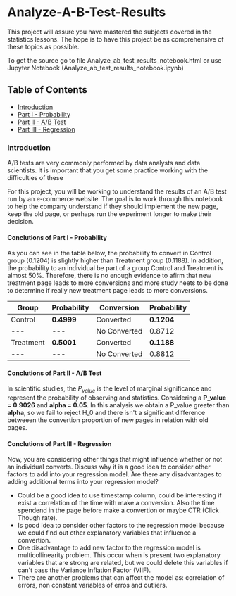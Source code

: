 # Analyze-A-B-Test-Results

This project will assure you have mastered the subjects covered in the statistics lessons. The hope is to have this project be as comprehensive of these topics as possible. 

To get the source go to file Analyze_ab_test_results_notebook.html or use Jupyter Notebook (Analyze_ab_test_results_notebook.ipynb)

## Table of Contents
- [Introduction](#intro)
- [Part I - Probability](#probability)
- [Part II - A/B Test](#ab_test)
- [Part III - Regression](#regression)

<a id='intro'></a>
### Introduction

A/B tests are very commonly performed by data analysts and data scientists.  It is important that you get some practice working with the difficulties of these 

For this project, you will be working to understand the results of an A/B test run by an e-commerce website.  The goal is to work through this notebook to help the company understand if they should implement the new page, keep the old page, or perhaps run the experiment longer to make their decision.

<a id='probability'></a>
#### Conclutions of Part I - Probability

As you can see in the table below, the probability to convert in Control group (0.1204) is slightly higher than Treatment group (0.1188). In addition, the probability to an individual be part of a group Control and Treatment is almost 50%. Therefore, there is no enough evidence to afirm that new treatment page leads to more conversions and more study neets to be done to determine if really new treatment page leads to more conversions. 

| Group |Probability | Conversion | Probability |
| --- | --- | --- | --- |
| Control | **0.4999** |Converted | **0.1204** |
| --- | --- | No Converted | 0.8712 |
| Treatment | **0.5001** | Converted | **0.1188** |
| --- | --- | No Converted | 0.8812 |

<a id='ab_test'></a>
#### Conclutions of Part II - A/B Test

In scientific studies, the $P_{value}$ is the level of marginal significance and represent the probability of observing and statistics.  Considering a **P_value = 0.9026** and **alpha = 0.05**. In this analysis we obtain a P_value greater than **alpha**, so we fail to reject H_0 and there isn't a significant difference betweeen the convertion proportion of new pages in relation with old pages.  


<a id='regression'></a>
#### Conclutions of Part III - Regression

Now, you are considering other things that might influence whether or not an individual converts.  Discuss why it is a good idea to consider other factors to add into your regression model.  Are there any disadvantages to adding additional terms into your regression model?

- Could be a good idea to use timestamp column, could be interesting if exist a correlation of the time with make a conversion. Also the time spendend in the page before make a convertion or maybe CTR (Click Though rate). 
- Is good idea to consider other factors to the regression model because we could find out other explanatory variables that influence a convertion. 
- One disadvantage to add new factor to the regression model is multicollinearity problem. This occur when is present two explanatory variables that are strong are related, but we could delete this variables if can't pass the Variance Inflation Factor (VIIF). 
- There are another problems that can affect the model as: correlation of errors, non constant variables of erros and outliers. 
